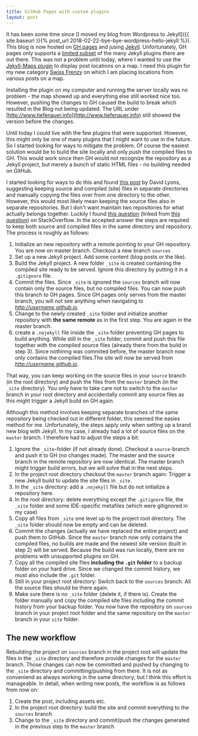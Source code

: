 ```yaml
---
title: GitHub Pages with custom plugins
layout: post
---
```


It has been some time since [I moved my blog from Wordpress to Jekyll]({{ site.baseurl }}{% post_url 2018-02-22-bye-bye-wordpress-hello-jekyll %}). This blog is now hosted on [GH pages](https://pages.github.com/) and jusing [Jekyll](http://jekyllrb.com). Unfortunately, GH pages only supports a [limited subset](https://pages.github.com/versions/) of the many Jekyll plugins there are out there. This was not a problem until today, where I wanted to use the [Jekyll-Maps plugin](https://ayastreb.me/jekyll-maps/) to display post locations on a map. I need this plugin for my new category  [Swiss Frenzy](switzerland) on which I am placing locations from various posts on a map.

Installing the plugin on my computer and running the server locally was no problem - the map showed up and everything else still worked nice too. However, pushing the changes to GH caused the build to break which resulted in the Blog not being updated. The URL under [http://www.tiefenauer.info](http://www.tiefenauer.info) still showed the version before the changes.

Until today I could live with the few plugins that were supported. However, this might only be one of many plugins that I might want to use in the future. So I started looking for ways to mitigate the problem. Of course the easiest solution would be to build the site locally and only push the compiled files to GH. This would work since then GH would not recognize the repository as a Jekyll project, but merely a bunch of static HTML files - no building needed on GitHub.

I started looking for ways to do this and found [this post](https://www.sitepoint.com/jekyll-plugins-github/) by David Lyons, suggesting keeping source and compiled (site) files in separate directories and manually copying the files over from one directory to the other. However, this would most likely mean keeping the source files also in separate repositories. But I don't want maintain two repositories for what  actually belongs together. Luckily I found [this question](https://stackoverflow.com/questions/28249255/how-do-i-configure-github-to-use-non-supported-jekyll-site-plugins) (linked from [this question](https://stackoverflow.com/questions/36377865/locally-building-and-pushing-jekyll-site-to-github-pages)) on StackOverflow. In the accepted answer the steps are required to keep both source and compiled files in the same directory and repository. The process is roughly as follows:

1. Initialize an new repository with a remote pointing to your GH repository. You are now on master branch. Checkout a new branch `sources`
1. Set up a new Jekyll project. Add some content (blog posts or the like).
1. Build the Jekyll project. A new folder `_site` is created containing the compiled site ready to be served. Ignore this directory by putting it in a `.gitignore` file.
1. Commit the files. Since `_site` is ignored the `sources` branch will now contain only the source files, but no compiled files. You can now push this branch to GH pages. Since GH pages only serves from the master branch, you will not see anything when navigating to _http://username.github.io_.
1. Change to the newly created `_site` folder and initialize another repository with **the same remote** as in the first step. You are again in the master branch.
1. create a `.nojekyll` file inside the `_site` folder preventing GH pages to build anything. While still in the `_site` folder, commit and push this file together with the compiled source files (already there from the build in step 3). Since nothinng was commited before, the master branch now only contains the compiled files.The site will now be served from _http://username.github.io_.

That way, you can keep working on the source files in your `source` branch (in the root directory) and push the files from the `master` branch (in the `_site` directory). You only have to take care not to switch to the `master` branch in your root directory and accidentally commit any source files as this might trigger a Jekyll build on GH again.

Although this method involves keeping separate branches of the same repository being checked out in different folder, this seemed the easies method for me. Unfortunately, the steps apply only when setting up a brand new blog with Jekyll. In my case, I already had a lot of source files on the `master` branch. I therefore had to adjust the steps a bit:

1. Ignore the `_site`-folder (if not already done). Checkout a `source`-branch and push it to GH (no changes made). The master and the source branch in the remote repository are now identical. The master branch might trigger build errors, but we will solve that in the next steps.
1. In the project root directory checkout the `master` branch again: Trigger a new Jekyll build to update the site files in `_site`.
1. In the `_site` directory: add a `.nojekyll` file but do not initialize a repository here.
2. In the root directory: delete everything except the `.gitignore` file, the `_site` folder and some IDE-specific metafiles (which were gitignored in my case)
1. Copy all files from `_site` one level up to the project root directory. The `_site` folder should now be empty and can be deleted.
1. Commit the changes (actually we have replaced the entire project) and push them to GitHub. Since the `master` branch now only contains the compiled files, no builds are made and the newest site version (built in step 2) will be served. Because the build was run locally, there are no problems with unsupported plugins on GH.
1. Copy all the compiled site files **including the `.git` folder** to a backup folder on your hard drive. Since we changed the commit history, we must also include the  `.git` folder.
1. Still in your project root directory: Switch back to the `sources` branch. All the source files should be there again.
1. Make sure there is no `_site` folder (delete it, if there is). Create the folder manually and copy the compiled site files including the commit history from your backup folder. You now have the repository on `sources` branch in your project root folder and the same repository on the `master` branch in your `site` folder.

## The new workflow

Rebuilding the project on `sources` branch in the project root will update the files in the `_site` directory and therefore provide changes for the `master` branch. Those changes can now be committed and pushed by changing to the `_site` directory and committing/pushing from there. It is not as conveniend as always working in the same directory, but I think this effort is manageable. In detail, when writing new posts, the workflow is as follows from now on:

1. Create the post, including assets etc.
1. In the project root directory: build the site and commit everything to the `sources` branch
1. Change to the `_site` directory and commit/push the changes generated in the previous step to the `master` branch
